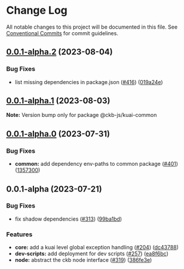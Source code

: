 # Change Log

All notable changes to this project will be documented in this file.
See [Conventional Commits](https://conventionalcommits.org) for commit guidelines.

## [0.0.1-alpha.2](https://github.com/ckb-js/kuai/compare/v0.0.1-alpha.1...v0.0.1-alpha.2) (2023-08-04)


### Bug Fixes

* list missing dependencies in package.json ([#416](https://github.com/ckb-js/kuai/issues/416)) ([019a24e](https://github.com/ckb-js/kuai/commit/019a24e6fd34969a0ec4ed19503ffa6bb130b07b))





## [0.0.1-alpha.1](https://github.com/ckb-js/kuai/compare/v0.0.1-alpha.0...v0.0.1-alpha.1) (2023-08-03)

**Note:** Version bump only for package @ckb-js/kuai-common

## [0.0.1-alpha.0](https://github.com/ckb-js/kuai/compare/v0.0.1-alpha...v0.0.1-alpha.0) (2023-07-31)

### Bug Fixes

- **common:** add dependency env-paths to common package ([#401](https://github.com/ckb-js/kuai/issues/401)) ([1357300](https://github.com/ckb-js/kuai/commit/1357300bcf52147ff9722e0a643ceb67d7d6213c))

## 0.0.1-alpha (2023-07-21)

### Bug Fixes

- fix shadow dependencies ([#313](https://github.com/ckb-js/kuai/issues/313)) ([99ba1bd](https://github.com/ckb-js/kuai/commit/99ba1bd693ad00965d5c512d9a869d6c34a26ff1))

### Features

- **core:** add a kuai level global exception handling ([#204](https://github.com/ckb-js/kuai/issues/204)) ([dc43788](https://github.com/ckb-js/kuai/commit/dc437887a33c943b7336576c544210e73cb6cabf))
- **dev-scripts:** add deployment for dev scripts ([#257](https://github.com/ckb-js/kuai/issues/257)) ([ea8f6bc](https://github.com/ckb-js/kuai/commit/ea8f6bc782b76740a5b16bbf6ad0abf42ea28765))
- **node:** abstract the ckb node interface ([#319](https://github.com/ckb-js/kuai/issues/319)) ([386fe3e](https://github.com/ckb-js/kuai/commit/386fe3ed8d0d669bb63d1ad78a08a6c5b1f69313))
